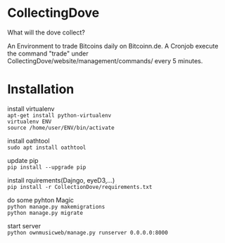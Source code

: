 # CollectingDove
What will the dove collect?

An Environment to trade Bitcoins daily on Bitcoinn.de. A Cronjob execute the command "trade" under CollectingDove/website/management/commands/ every 5 minutes.
  
# Installation
install virtualenv  
`apt-get install python-virtualenv`  
`virtualenv ENV`  
`source /home/user/ENV/bin/activate` 


install oathtool  
`sudo apt install oathtool`

update pip  
`pip install --upgrade pip`

install rquirements(Dajngo, eyeD3,...)  
`pip install -r CollectionDove/requirements.txt`

do some pyhton Magic  
`python manage.py makemigrations`  
`python manage.py migrate`

start server  
`python ownmusicweb/manage.py runserver 0.0.0.0:8000`
